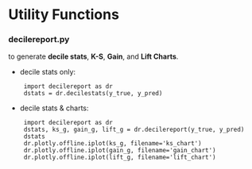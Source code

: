 # Utility Functions


### decilereport.py 
to generate **decile stats**, **K-S**, **Gain**, and **Lift Charts**.
+ decile stats only:
    ```
     import decilereport as dr
     dstats = dr.decilestats(y_true, y_pred)
    ```
+ decile stats & charts:
    ```
     import decilereport as dr
     dstats, ks_g, gain_g, lift_g = dr.decilereport(y_true, y_pred)
     dstats
     dr.plotly.offline.iplot(ks_g, filename='ks_chart')
     dr.plotly.offline.iplot(gain_g, filename='gain_chart')
     dr.plotly.offline.iplot(lift_g, filename='lift_chart')  
    ```
